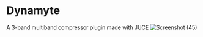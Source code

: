 # Dynamyte
A 3-band multiband compressor plugin made with JUCE
![Screenshot (45)](https://github.com/DaveWho01/Dynamyte/assets/114246763/9312192a-6a6a-4f0f-8cf5-b9eca0d7e18d)
